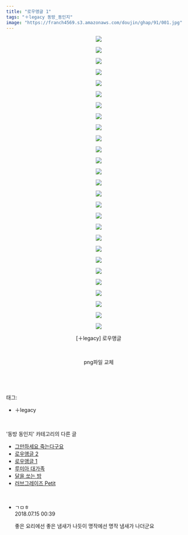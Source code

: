 ```yaml
---
title: "로우앵글 1"
tags: "＋legacy 동방_동인지"
image: "https://franch4569.s3.amazonaws.com/doujin/ghap/91/001.jpg"
---
```

<div class="article">
<p style="text-align: center; clear: none; float: none;"><img src="{{ site.imgserver2 }}/ghap/91/001.jpg"/></p>
<p style="text-align: center; clear: none; float: none;"><img src="{{ site.imgserver2 }}/ghap/91/002.jpg"/></p>
<p style="text-align: center; clear: none; float: none;"><img src="{{ site.imgserver2 }}/ghap/91/003.jpg"/></p>
<p style="text-align: center; clear: none; float: none;"><img src="{{ site.imgserver2 }}/ghap/91/004.jpg"/></p>
<p style="text-align: center; clear: none; float: none;"><img src="{{ site.imgserver2 }}/ghap/91/005.jpg"/></p>
<p style="text-align: center; clear: none; float: none;"><img src="{{ site.imgserver2 }}/ghap/91/006.jpg"/></p>
<p style="text-align: center; clear: none; float: none;"><img src="{{ site.imgserver2 }}/ghap/91/007.jpg"/></p>
<p style="text-align: center; clear: none; float: none;"><img src="{{ site.imgserver2 }}/ghap/91/008.jpg"/></p>
<p style="text-align: center; clear: none; float: none;"><img src="{{ site.imgserver2 }}/ghap/91/009.jpg"/></p>
<p style="text-align: center; clear: none; float: none;"><img src="{{ site.imgserver2 }}/ghap/91/010.jpg"/></p>
<p style="text-align: center; clear: none; float: none;"><img src="{{ site.imgserver2 }}/ghap/91/011.jpg"/></p>
<p style="text-align: center; clear: none; float: none;"><img src="{{ site.imgserver2 }}/ghap/91/012.jpg"/></p>
<p style="text-align: center; clear: none; float: none;"><img src="{{ site.imgserver2 }}/ghap/91/013.jpg"/></p>
<p style="text-align: center; clear: none; float: none;"><img src="{{ site.imgserver2 }}/ghap/91/014.jpg"/></p>
<p style="text-align: center; clear: none; float: none;"><img src="{{ site.imgserver2 }}/ghap/91/015.jpg"/></p>
<p style="text-align: center; clear: none; float: none;"><img src="{{ site.imgserver2 }}/ghap/91/016.jpg"/></p>
<p style="text-align: center; clear: none; float: none;"><img src="{{ site.imgserver2 }}/ghap/91/017.jpg"/></p>
<p style="text-align: center; clear: none; float: none;"><img src="{{ site.imgserver2 }}/ghap/91/018.jpg"/></p>
<p style="text-align: center; clear: none; float: none;"><img src="{{ site.imgserver2 }}/ghap/91/019.jpg"/></p>
<p style="text-align: center; clear: none; float: none;"><img src="{{ site.imgserver2 }}/ghap/91/020.jpg"/></p>
<p style="text-align: center; clear: none; float: none;"><img src="{{ site.imgserver2 }}/ghap/91/021.jpg"/></p>
<p style="text-align: center; clear: none; float: none;"><img src="{{ site.imgserver2 }}/ghap/91/022.jpg"/></p>
<p style="text-align: center; clear: none; float: none;"><img src="{{ site.imgserver2 }}/ghap/91/023.jpg"/></p>
<p style="text-align: center; clear: none; float: none;"><img src="{{ site.imgserver2 }}/ghap/91/024.jpg"/></p>
<p style="text-align: center; clear: none; float: none;"><img src="{{ site.imgserver2 }}/ghap/91/025.jpg"/></p>
<p style="text-align: center; clear: none; float: none;"><img src="{{ site.imgserver2 }}/ghap/91/026.jpg"/></p>
<p style="text-align: center; clear: none; float: none;"><img src="{{ site.imgserver2 }}/ghap/91/027.jpg"/></p>
<p style="text-align: center; clear: none; float: none;"></p>
<p style="text-align: center; clear: none; float: none;">[＋legacy] 로우앵글</p>
<p style="text-align: center; clear: none; float: none;"><br/></p>
<p style="text-align: center; clear: none; float: none;">png파일 교체</p>
<p><br/></p>
</div><br/>
<div class="tagTrail">
<p>태그: </p>
<ul>
<li>＋legacy</li>
</ul>
</div><br/>
<div class="another">
<p>'동방 동인지' 카테고리의 다른 글</p>
<ul>
<li><a href="/ghap_93">그만하세요 죽는다구요</a></li>
<li><a href="/ghap_92">로우앵글 2</a></li>
<li><a href="/ghap_91">로우앵글 1</a></li>
<li><a href="/ghap_90">루미아 대가족</a></li>
<li><a href="/ghap_87">달을 쏘는 밤</a></li>
<li><a href="/ghap_86">러브그레이즈 Petit</a></li>
</ul>
</div><br/>
<div class="cb_module cb_fluid">
<div class="cb_wrt cb_profile">
<div class="comment">
<ul>
<li class="cb_thumb_off" id="comment15286784">
<div class="cb_comment_area">
<div class="cb_info_area">
<div class="cb_section">
<span class="cb_nick_name">ㄱㅁㅎ</span>
</div>
<div class="cb_section">
<span class="cb_date">2018.07.15 00:39 </span>
</div>
</div>
<div class="cb_dsc_comment">
<p class="cb_dsc">
											좋은 요리에선 좋은 냄새가 나듯이 명작에선 명작 냄새가 나더군요
										</p>
</div>
</div></li>
</ul>
</div>
</div><!-- commentList close -->
</div><br/>
